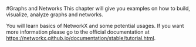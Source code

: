 #Graphs and Networks
This chapter will give you examples on how to build, visualize, analyze graphs and networks.

You will learn basics of NetworkX and some potential usages. If you want more information please go to the official documentation at https://networkx.github.io/documentation/stable/tutorial.html.
